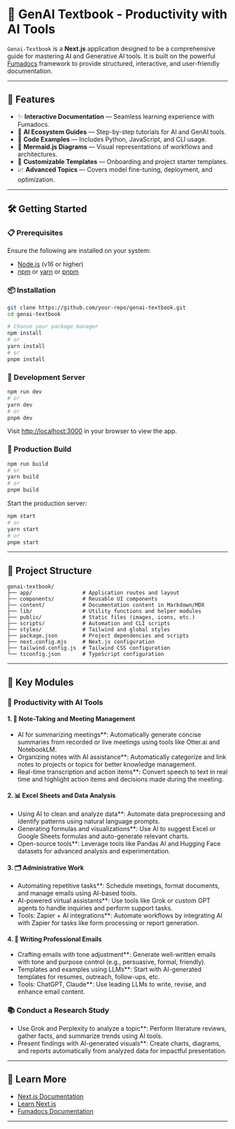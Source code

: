 # 📘 GenAI Textbook - Productivity with AI Tools

`Genai-Textbook` is a **Next.js** application designed to be a comprehensive guide for mastering AI and Generative AI tools. It is built on the powerful [Fumadocs](https://github.com/fuma-nama/fumadocs) framework to provide structured, interactive, and user-friendly documentation.

---

## 🚀 Features

- ✨ **Interactive Documentation** — Seamless learning experience with Fumadocs.
- 🧠 **AI Ecosystem Guides** — Step-by-step tutorials for AI and GenAI tools.
- 🧾 **Code Examples** — Includes Python, JavaScript, and CLI usage.
- 🔁 **Mermaid.js Diagrams** — Visual representations of workflows and architectures.
- 🧩 **Customizable Templates** — Onboarding and project starter templates.
- 📈 **Advanced Topics** — Covers model fine-tuning, deployment, and optimization.

---

## 🛠️ Getting Started

### 📋 Prerequisites

Ensure the following are installed on your system:

- [Node.js](https://nodejs.org/) (v16 or higher)
- [npm](https://www.npmjs.com/) or [yarn](https://yarnpkg.com/) or [pnpm](https://pnpm.io/)

### 📦 Installation

```bash
git clone https://github.com/your-repo/genai-textbook.git
cd genai-textbook

# Choose your package manager
npm install
# or
yarn install
# or
pnpm install
```

### 🧪 Development Server

```bash
npm run dev
# or
yarn dev
# or
pnpm dev
```

Visit [http://localhost:3000](http://localhost:3000) in your browser to view the app.

### 🚚 Production Build

```bash
npm run build
# or
yarn build
# or
pnpm build
```

Start the production server:

```bash
npm start
# or
yarn start
# or
pnpm start
```

---

## 📂 Project Structure

```
genai-textbook/
├── app/                # Application routes and layout
├── components/         # Reusable UI components
├── content/            # Documentation content in Markdown/MDX
├── lib/                # Utility functions and helper modules
├── public/             # Static files (images, icons, etc.)
├── scripts/            # Automation and CLI scripts
├── styles/             # Tailwind and global styles
├── package.json        # Project dependencies and scripts
├── next.config.mjs     # Next.js configuration
├── tailwind.config.js  # Tailwind CSS configuration
└── tsconfig.json       # TypeScript configuration
```

---

## 🔧 Key Modules

### 💼 Productivity with AI Tools

#### 1. 📝 Note-Taking and Meeting Management
- AI for summarizing meetings**: Automatically generate concise summaries from recorded or live meetings using tools like Otter.ai and NotebookLM.
- Organizing notes with AI assistance**: Automatically categorize and link notes to projects or topics for better knowledge management.
- Real-time transcription and action items**: Convert speech to text in real time and highlight action items and decisions made during the meeting.

#### 2. 📊 Excel Sheets and Data Analysis
- Using AI to clean and analyze data**: Automate data preprocessing and identify patterns using natural language prompts.
- Generating formulas and visualizations**: Use AI to suggest Excel or Google Sheets formulas and auto-generate relevant charts.
- Open-source tools**: Leverage tools like Pandas AI and Hugging Face datasets for advanced analysis and experimentation.

#### 3. 🗂️ Administrative Work
- Automating repetitive tasks**: Schedule meetings, format documents, and manage emails using AI-based tools.
- AI-powered virtual assistants**: Use tools like Grok or custom GPT agents to handle inquiries and perform support tasks.
- Tools: Zapier + AI integrations**: Automate workflows by integrating AI with Zapier for tasks like form processing or report generation.

#### 4. 📧 Writing Professional Emails
- Crafting emails with tone adjustment**: Generate well-written emails with tone and purpose control (e.g., persuasive, formal, friendly).
- Templates and examples using LLMs**: Start with AI-generated templates for resumes, outreach, follow-ups, etc.
- Tools: ChatGPT, Claude**: Use leading LLMs to write, revise, and enhance email content.

### 📚 Conduct a Research Study
- Use Grok and Perplexity to analyze a topic**: Perform literature reviews, gather facts, and summarize trends using AI tools.
- Present findings with AI-generated visuals**: Create charts, diagrams, and reports automatically from analyzed data for impactful presentation.

---
## 📖 Learn More

- [Next.js Documentation](https://nextjs.org/docs)  
- [Learn Next.js](https://nextjs.org/learn)  
- [Fumadocs Documentation](https://fumadocs.vercel.app)

---


